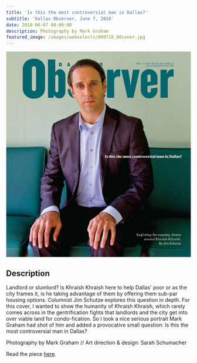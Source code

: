 ```yaml
---
title: 'Is this the most controversial man in Dallas?'
subtitle: 'Dallas Observer, June 7, 2018'
date: 2018-06-07 00:00:00
description: Photography by Mark Graham
featured_image: /images/webselects/060718_DOcover.jpg
---
```


![](/images/webselects/060718_DOcover.jpg)

## Description

Landlord or slumlord? Is Khraish Khraish here to help Dallas' poor or as the city frames it, is he taking advantage of them by offering them sub-par housing options. Columnist Jim Schutze explores this question in depth. For this cover, I wanted to show the humanity of Khraish Khraish, which rarely comes across in the gentrification fights that landlords and the city get into over viable land for condo-fication. So I took a nice serious portrait Mark Graham had shot of him and added a provocative small question: Is this the most controversial man in Dallas?

Photography by Mark Graham // Art direction & design: Sarah Schumacher

Read the piece [here](https://www.dallasobserver.com/news/west-dallas-landlord-may-not-be-the-one-lying-to-poor-non-english-speaking-home-buyers-10764590).